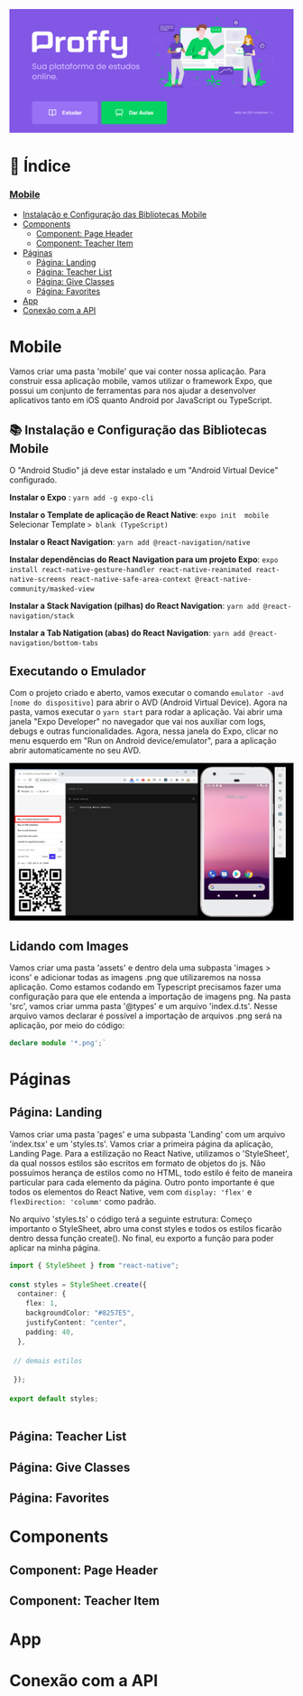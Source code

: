 
<p align="center">
  <img src="../readme/Home.png"/>
</p>

# 📑 Índice

### [Mobile](#mobile)

- [Instalação e Configuração das Bibliotecas Mobile](#-instalação-e-configuração-das-bibliotecas-mobile)
- [Components](#components)
  - [Component: Page Header](#component-page-header)
  - [Component: Teacher Item](#component-teacher-item)
- [Páginas](#páginas)
  - [Página: Landing](#página-landing)
  - [Página: Teacher List](#página-teacher-list)
  - [Página: Give Classes](#página-give-classes)
  - [Página: Favorites](#página-favorites)
- [App](#app)
- [Conexão com a API](#conexão-com-a-api)


# Mobile

Vamos criar uma pasta 'mobile' que vai conter nossa aplicação. Para construir essa aplicação mobile, vamos utilizar o framework Expo, que possui um conjunto de ferramentas para nos ajudar a desenvolver aplicativos tanto em iOS quanto Android por JavaScript ou TypeScript.

## 📚 Instalação e Configuração das Bibliotecas Mobile

O "Android Studio" já deve estar instalado e um "Android Virtual Device" configurado.

**Instalar o Expo** : `yarn add -g expo-cli`

**Instalar o Template de aplicação de React Native**: `expo init  mobile`
Selecionar Template `> blank (TypeScript)`

**Instalar o React Navigation**: `yarn add @react-navigation/native`

**Instalar dependências do React Navigation para um projeto Expo**: `expo install react-native-gesture-handler react-native-reanimated react-native-screens react-native-safe-area-context @react-native-community/masked-view`

**Instalar a Stack Navigation (pilhas) do React Navigation**: `yarn add @react-navigation/stack`

**Instalar a Tab Natigation (abas) do React Navigation**: `yarn add @react-navigation/bottom-tabs`

## Executando o Emulador
Com o projeto criado e aberto, vamos executar o comando `emulator -avd [nome do dispositivo]` para abrir o AVD (Android Virtual Device).
Agora na pasta, vamos executar o `yarn start` para rodar a aplicação. Vai abrir uma janela "Expo Developer" no navegador que vai nos auxiliar com logs, debugs e outras funcionalidades. Agora, nessa janela do Expo, clicar no menu esquerdo em "Run on Android device/emulator", para a aplicação abrir automaticamente no seu AVD.

<p align="center">
  <img src="../readme/avd-expo.png" width="800"/>
</p>

## Lidando com  Images
Vamos criar uma pasta 'assets' e dentro dela uma subpasta 'images > icons' e adicionar todas as imagens .png que utilizaremos na nossa aplicação. Como estamos codando em Typescript precisamos fazer uma  configuração para que ele entenda a importação de imagens png. Na pasta 'src', vamos criar umma pasta '@types' e um arquivo 'index.d.ts'. Nesse arquivo vamos declarar é possível a importação de arquivos .png será na aplicação, por meio do código:

```ts
declare module '*.png';`

```

# Páginas
##  Página: Landing
Vamos criar uma pasta 'pages' e uma subpasta 'Landing' com um  arquivo 'index.tsx' e um 'styles.ts'. Vamos criar a primeira página da aplicação, Landing Page.
Para a estilização no React Native, utilizamos o 'StyleSheet', da qual nossos estilos são escritos em formato de objetos do js. Não possuímos herança de estilos como no HTML, todo estilo é feito de maneira particular para cada elemento da página. Outro ponto importante é que todos os elementos do React Native, vem com `display: 'flex'` e `flexDirection: 'columm'` como padrão.

No arquivo 'styles.ts' o código terá a seguinte estrutura: Começo importanto o StyleSheet, abro uma const styles e todos os estilos ficarão dentro dessa função create().  No final, eu exporto a função para poder aplicar na minha página.

```ts
import { StyleSheet } from "react-native";

const styles = StyleSheet.create({
  container: {
    flex: 1,
    backgroundColor: "#8257E5",
    justifyContent: "center",
    padding: 40,
  },
  
 // demais estilos
 
 });

export default styles;
  
``` 


##  Página: Teacher List
##  Página: Give Classes
##  Página: Favorites



# Components
## Component: Page Header
## Component: Teacher Item


# App

# Conexão com a API
